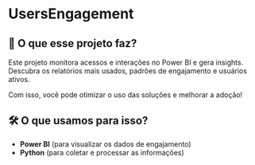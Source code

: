 # **UsersEngagement**

## 🚀 O que esse projeto faz?
Este projeto monitora acessos e interações no Power BI e gera insights. Descubra os relatórios mais usados, padrões de engajamento e usuários ativos.

Com isso, você pode otimizar o uso das soluções e melhorar a adoção!

## 🛠️ O que usamos para isso?
- **Power BI** (para visualizar os dados de engajamento)
- **Python** (para coletar e processar as informações)
